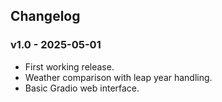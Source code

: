 ## Changelog

### v1.0 - 2025-05-01
- First working release.
- Weather comparison with leap year handling.
- Basic Gradio web interface.

